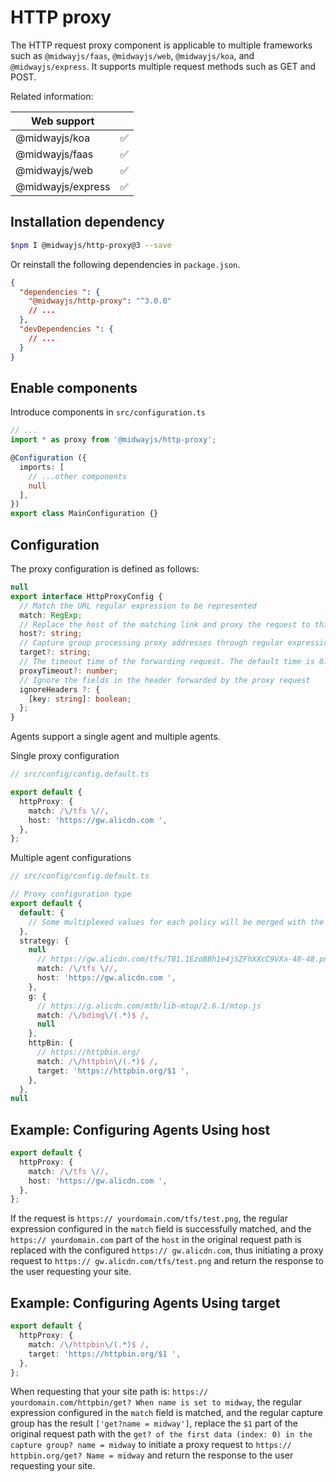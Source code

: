 # HTTP proxy

The HTTP request proxy component is applicable to multiple frameworks such as `@midwayjs/faas`, `@midwayjs/web`, `@midwayjs/koa`, and `@midwayjs/express`. It supports multiple request methods such as GET and POST.

Related information:

| Web support |     |
| ----------------- | --- |
| @midwayjs/koa | ✅ |
| @midwayjs/faas | ✅ |
| @midwayjs/web | ✅ |
| @midwayjs/express | ✅ |

## Installation dependency

```bash
$npm I @midwayjs/http-proxy@3 --save
```

Or reinstall the following dependencies in `package.json`.

```json
{
  "dependencies ": {
    "@midwayjs/http-proxy": "^3.0.0"
    // ...
  },
  "devDependencies ": {
    // ...
  }
}
```

## Enable components

Introduce components in `src/configuration.ts`

```typescript
// ...
import * as proxy from '@midwayjs/http-proxy';

@Configuration ({
  imports: [
    // ...other components
    null
  ],
})
export class MainConfiguration {}
```

## Configuration

The proxy configuration is defined as follows:

```typescript
null
export interface HttpProxyConfig {
  // Match the URL regular expression to be represented
  match: RegExp;
  // Replace the host of the matching link and proxy the request to this address.
  host?: string;
  // Capture group processing proxy addresses through regular expressions
  target?: string;
  // The timeout time of the forwarding request. The default time is 0. No timeout time is set.
  proxyTimeout?: number;
  // Ignore the fields in the header forwarded by the proxy request
  ignoreHeaders ?: {
    [key: string]: boolean;
  };
}
```

Agents support a single agent and multiple agents.

Single proxy configuration

```typescript
// src/config/config.default.ts

export default {
  httpProxy: {
    match: /\/tfs \//,
    host: 'https://gw.alicdn.com ',
  },
};
```

Multiple agent configurations

```typescript
// src/config/config.default.ts

// Proxy configuration type
export default {
  default: {
    // Some multiplexed values for each policy will be merged with the following policies.
  },
  strategy: {
    null
      // https://gw.alicdn.com/tfs/TB1.1EzoBBh1e4jSZFhXXcC9VXa-48-48.png
      match: /\/tfs \//,
      host: 'https://gw.alicdn.com ',
    },
    g: {
      // https://g.alicdn.com/mtb/lib-mtop/2.6.1/mtop.js
      match: /\/bdimg\/(.*)$ /,
      null
    },
    httpBin: {
      // https://httpbin.org/
      match: /\/httpbin\/(.*)$ /,
      target: 'https://httpbin.org/$1 ',
    },
  },
null
```

## Example: Configuring Agents Using host

```typescript
export default {
  httpProxy: {
    match: /\/tfs \//,
    host: 'https://gw.alicdn.com ',
  },
};
```

If the request is `https:// yourdomain.com/tfs/test.png`, the regular expression configured in the `match` field is successfully matched, and the `https:// yourdomain.com` part of the `host` in the original request path is replaced with the configured `https:// gw.alicdn.com`, thus initiating a proxy request to `https:// gw.alicdn.com/tfs/test.png` and return the response to the user requesting your site.

## Example: Configuring Agents Using target

```typescript
export default {
  httpProxy: {
    match: /\/httpbin\/(.*)$ /,
    target: 'https://httpbin.org/$1 ',
  },
};
```

When requesting that your site path is: `https:// yourdomain.com/httpbin/get? When name is set to midway`, the regular expression configured in the `match` field is matched, and the regular capture group has the result `['get?name = midway']`, replace the `$1` part of the original request path with the `get? of the first data (index: 0) in the capture group? name = midway` to initiate a proxy request to `https:// httpbin.org/get? Name = midway` and return the response to the user requesting your site.
